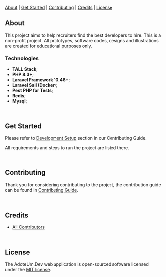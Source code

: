 <div>
    <p>
        <a href="#about">About</a> |
        <a href="#get-started">Get Started</a> |
        <a href="#contributing">Contributing</a> |
        <a href="#credits">Credits</a> |
        <a href="#license">License</a>
    </p>
</div>

## About

This project aims to help recruiters find the best developers to hire.
This is a non-profit project. All prototypes, software codes, designs and illustrations are created for educational purposes only.

### Technologies

- **TALL Stack**;
- **PHP 8.3+**;
- **Laravel Framework 10.46+**;
- **Laravel Sail (Docker)**;
- **Pest PHP for Tests**;
- **Redis**;
- **Mysql**;
<br />

## Get Started

Please refer to [Development Setup](./.github/CONTRIBUTING.md#5-development-setup) section in our Contributing Guide.

All requirements and steps to run the project are listed there.

<br />

## Contributing

Thank you for considering contributing to the project, the contribution guide can be found in [Contributing Guide](./.github/CONTRIBUTING.md).

<br/>

## Credits

- [All Contributors](../../contributors)

<br />

## License

The AdoteUm.Dev web application is open-sourced software licensed under the [MIT license](https://opensource.org/licenses/MIT).
